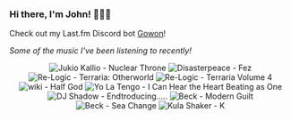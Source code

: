 ### Hi there, I'm John! 🏄🏻‍♂️

Check out my Last.fm Discord bot [Gowon](http://gowon.ca)!

_Some of the music I've been listening to recently!_


<!-- lastfm -->
<p align="center"><img src="https://lastfm.freetls.fastly.net/i/u/64s/40d50b33f01e364543c4445ce88a592a.jpg" title="Jukio Kallio - Nuclear Throne"> <img src="https://lastfm.freetls.fastly.net/i/u/64s/7a6567bb28924ee18ca7f8234db5d92c.png" title="Disasterpeace - Fez"> <img src="https://lastfm.freetls.fastly.net/i/u/64s/7c4e557f0fc35f3bd1668e68741b80e0.jpg" title="Re-Logic - Terraria: Otherworld"> <img src="https://lastfm.freetls.fastly.net/i/u/64s/7fd96617a9568775c12e5b38330928bb.jpg" title="Re-Logic - Terraria Volume 4"> <img src="https://lastfm.freetls.fastly.net/i/u/64s/fe97a95f798e1da433b0ab9350cd09ab.jpg" title="wiki - Half God"> <img src="https://lastfm.freetls.fastly.net/i/u/64s/a073ac85e2fb427e99cb2d154af8935b.png" title="Yo La Tengo - I Can Hear the Heart Beating as One"> <img src="https://lastfm.freetls.fastly.net/i/u/64s/8792784aab5c4aeab78ad8525c1c2440.png" title="DJ Shadow - Endtroducing....."> <img src="https://lastfm.freetls.fastly.net/i/u/64s/372f170d8f4e4a05b2e4d1a9d37b7b71.jpg" title="Beck - Modern Guilt"> <img src="https://lastfm.freetls.fastly.net/i/u/64s/453dd16dd7b18709393b2e1a9b856802.jpg" title="Beck - Sea Change"> <img src="https://lastfm.freetls.fastly.net/i/u/64s/cfe5f3511e7b01f26985f75a4983361f.jpg" title="Kula Shaker - K"> </p>
